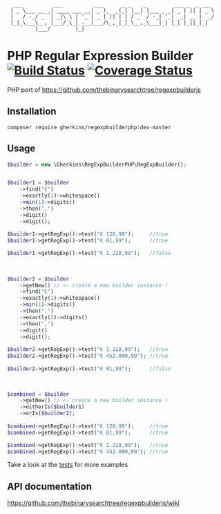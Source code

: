 ```asciidoc
  ___          ___          ___      _ _    _         ___ _  _ ___ 
 | _ \___ __ _| ____ ___ __| _ )_  _(_| |__| |___ _ _| _ | || | _ \
 |   / -_/ _` | _|\ \ | '_ | _ | || | | / _` / -_| '_|  _| __ |  _/
 |_|_\___\__, |___/_\_| .__|___/\_,_|_|_\__,_\___|_| |_| |_||_|_|  
         |___/        |_|                                          
```

# PHP Regular Expression Builder    [![Build Status](https://api.travis-ci.org/gherkins/regexpbuilderphp.svg)](https://travis-ci.org/gherkins/regexpbuilderphp) [![Coverage Status](https://coveralls.io/repos/gherkins/regexpbuilderphp/badge.svg?branch=master)](https://coveralls.io/r/gherkins/regexpbuilderphp?branch=master)



PHP port of https://github.com/thebinarysearchtree/regexpbuilderjs


Installation
----

```text
composer require gherkins/regexpbuilderphp:dev-master
```


Usage
----

```php
$builder = new \Gherkins\RegExpBuilderPHP\RegExpBuilder();


$builder1 = $builder
    ->find("€")
    ->exactly(1)->whitespace()
    ->min(1)->digits()
    ->then(",")
    ->digit()
    ->digit();
    
$builder1->getRegExp()->test("€ 128,99");     //true
$builder1->getRegExp()->test("€ 81,99");      //true

$builder1->getRegExp()->test("€ 1.228,99");   //false
    
   
                 
$builder2 = $builder
    ->getNew() // <- create a new builder instance !
    ->find("€")
    ->exactly(1)->whitespace()
    ->min(1)->digits()
    ->then(".")
    ->exactly(3)->digits()
    ->then(",")
    ->digit()
    ->digit();
    
$builder2->getRegExp()->test("€ 1.228,99");   //true
$builder2->getRegExp()->test("€ 452.000,99"); //true
    
$builder2->getRegExp()->test("€ 81,99");      //false

    
   
$combined = $builder
    ->getNew() // <- create a new builder instance !
    ->eitherIs($builder1)
    ->orIs($builder2);
    
$combined->getRegExp()->test("€ 128,99");     //true
$combined->getRegExp()->test("€ 81,99");      //true

$combined->getRegExp()->test("€ 1.228,99");   //true
$combined->getRegExp()->test("€ 452.000,99"); //true
```
        
Take a look at the [tests](tests/RegExpBuilderTest.php) for more examples
    

API documentation
---

https://github.com/thebinarysearchtree/regexpbuilderjs/wiki

